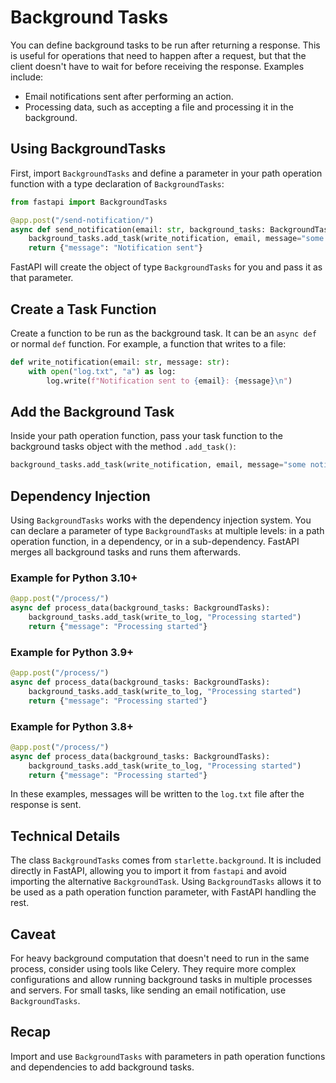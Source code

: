 # Background Tasks

You can define background tasks to be run after returning a response. This is useful for operations that need to happen after a request, but that the client doesn't have to wait for before receiving the response. Examples include:

- Email notifications sent after performing an action.
- Processing data, such as accepting a file and processing it in the background.

## Using BackgroundTasks

First, import `BackgroundTasks` and define a parameter in your path operation function with a type declaration of `BackgroundTasks`:

```Python
from fastapi import BackgroundTasks

@app.post("/send-notification/")
async def send_notification(email: str, background_tasks: BackgroundTasks):
    background_tasks.add_task(write_notification, email, message="some notification")
    return {"message": "Notification sent"}
```

FastAPI will create the object of type `BackgroundTasks` for you and pass it as that parameter.

## Create a Task Function

Create a function to be run as the background task. It can be an `async def` or normal `def` function. For example, a function that writes to a file:

```Python
def write_notification(email: str, message: str):
    with open("log.txt", "a") as log:
        log.write(f"Notification sent to {email}: {message}\n")
```

## Add the Background Task

Inside your path operation function, pass your task function to the background tasks object with the method `.add_task()`:

```Python
background_tasks.add_task(write_notification, email, message="some notification")
```

## Dependency Injection

Using `BackgroundTasks` works with the dependency injection system. You can declare a parameter of type `BackgroundTasks` at multiple levels: in a path operation function, in a dependency, or in a sub-dependency. FastAPI merges all background tasks and runs them afterwards.

### Example for Python 3.10+

```Python
@app.post("/process/")
async def process_data(background_tasks: BackgroundTasks):
    background_tasks.add_task(write_to_log, "Processing started")
    return {"message": "Processing started"}
```

### Example for Python 3.9+

```Python
@app.post("/process/")
async def process_data(background_tasks: BackgroundTasks):
    background_tasks.add_task(write_to_log, "Processing started")
    return {"message": "Processing started"}
```

### Example for Python 3.8+

```Python
@app.post("/process/")
async def process_data(background_tasks: BackgroundTasks):
    background_tasks.add_task(write_to_log, "Processing started")
    return {"message": "Processing started"}
```

In these examples, messages will be written to the `log.txt` file after the response is sent.

## Technical Details

The class `BackgroundTasks` comes from `starlette.background`. It is included directly in FastAPI, allowing you to import it from `fastapi` and avoid importing the alternative `BackgroundTask`. Using `BackgroundTasks` allows it to be used as a path operation function parameter, with FastAPI handling the rest.

## Caveat

For heavy background computation that doesn't need to run in the same process, consider using tools like Celery. They require more complex configurations and allow running background tasks in multiple processes and servers. For small tasks, like sending an email notification, use `BackgroundTasks`.

## Recap

Import and use `BackgroundTasks` with parameters in path operation functions and dependencies to add background tasks.